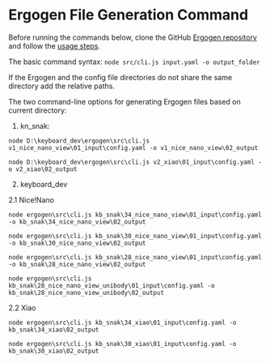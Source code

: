 # Ergogen File Generation Command

Before running the commands below, clone the GitHub [Ergogen repository](https://github.com/ergogen/ergogen) and follow the [usage steps](https://docs.ergogen.xyz/usage).

The basic command syntax: `node src/cli.js input.yaml -o output_folder`

If the Ergogen and the config file directories do not share the same directory add the relative paths.

The two command-line options for generating Ergogen files based on current directory:

1. kn_snak:

```node
node D:\keyboard_dev\ergogen\src\cli.js v1_nice_nano_view\01_input\config.yaml -o v1_nice_nano_view\02_output

node D:\keyboard_dev\ergogen\src\cli.js v2_xiao\01_input\config.yaml -o v2_xiao\02_output
```

2. keyboard_dev

2.1 Nice!Nano

```node
node ergogen\src\cli.js kb_snak\34_nice_nano_view\01_input\config.yaml -o kb_snak\34_nice_nano_view\02_output

node ergogen\src\cli.js kb_snak\30_nice_nano_view\01_input\config.yaml -o kb_snak\30_nice_nano_view\02_output

node ergogen\src\cli.js kb_snak\28_nice_nano_view\01_input\config.yaml -o kb_snak\28_nice_nano_view\02_output

node ergogen\src\cli.js kb_snak\28_nice_nano_view_unibody\01_input\config.yaml -o kb_snak\28_nice_nano_view_unibody\02_output
```

2.2 Xiao

```node
node ergogen\src\cli.js kb_snak\34_xiao\01_input\config.yaml -o kb_snak\34_xiao\02_output

node ergogen\src\cli.js kb_snak\30_xiao\01_input\config.yaml -o kb_snak\30_xiao\02_output
```